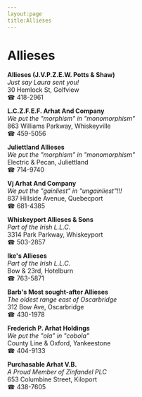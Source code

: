 ```yaml
---
layout:page
title:Allieses
---
```

# Allieses

**Allieses (J.V.P.Z.E.W. Potts & Shaw)**  
_Just say Laura sent you!_  
30 Hemlock St, Golfview  
☎ 418-2961



**L.C.Z.F.E.F. Arhat And Company**  
_We put the "morphism" in "monomorphism"_  
863 Williams Parkway, Whiskeyville  
☎ 459-5056



**Juliettland Allieses**  
_We put the "morphism" in "monomorphism"_  
Electric & Pecan, Juliettland  
☎ 714-9740



**Vj Arhat And Company**  
_We put the "gainliest" in "ungainliest"!!!_  
837 Hillside Avenue, Quebecport  
☎ 681-4385



**Whiskeyport Allieses & Sons**  
_Part of the Irish L.L.C._  
3314 Park Parkway, Whiskeyport  
☎ 503-2857



**Ike's Allieses**  
_Part of the Irish L.L.C._  
Bow & 23rd, Hotelburn  
☎ 763-5871



**Barb's Most sought-after Allieses**  
_The oldest range east of Oscarbridge_  
312 Bow Ave, Oscarbridge  
☎ 430-1978



**Frederich P. Arhat Holdings**  
_We put the "ola" in "cobola"_  
County Line & Oxford, Yankeestone  
☎ 404-9133



**Purchasable Arhat V.B.**  
_A Proud Member of Zinfandel PLC_  
653 Columbine Street, Kiloport  
☎ 438-7605



